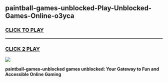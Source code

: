
## paintball-games-unblocked-Play-Unblocked-Games-Online-o3yca
<h3>
<a href="https://premium76.site?title=paintball-games-unblocked&ref=25A">CLICK TO PLAY</a></h3>
<hr>

<h3>
<a href="https://premium76.site?title=paintball-games-unblocked&ref=25A">CLICK 2 PLAY</a>
  
</h3>

<a href="https://premium76.site?title=paintball-games-unblocked&ref=25A"><img src="https://clearcache.store/games.png"></a>


**paintball-games-unblocked games unblocked: Your Gateway to Fun and Accessible Online Gaming**
